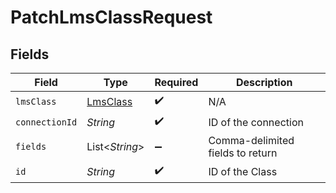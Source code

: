 # PatchLmsClassRequest


## Fields

| Field                                       | Type                                        | Required                                    | Description                                 |
| ------------------------------------------- | ------------------------------------------- | ------------------------------------------- | ------------------------------------------- |
| `lmsClass`                                  | [LmsClass](../../models/shared/LmsClass.md) | :heavy_check_mark:                          | N/A                                         |
| `connectionId`                              | *String*                                    | :heavy_check_mark:                          | ID of the connection                        |
| `fields`                                    | List\<*String*>                             | :heavy_minus_sign:                          | Comma-delimited fields to return            |
| `id`                                        | *String*                                    | :heavy_check_mark:                          | ID of the Class                             |